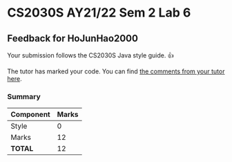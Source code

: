 # CS2030S AY21/22 Sem 2 Lab 6
## Feedback for HoJunHao2000
Your submission follows the CS2030S Java style guide. :+1:

The tutor has marked your code. You can find [the comments from your tutor here](https://www.github.com/nus-cs2030s-2122-s2/lab6-HoJunHao2000/commit/d6560a93d5689830df518f528f47263aba587085).
### Summary

| Component | Marks |
|-----------|-------|
| Style | 0 |
| Marks | 12 |
| **TOTAL** | 12 |

